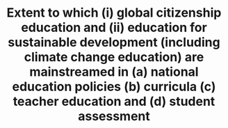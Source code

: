 ﻿---
title: >-
  Extent  to  which  (i)  global  citizenship  education  and  (ii)  education  for  sustainable  development  (including  climate  change  education)  are  mainstreamed  in  (a)  national  education  policies  (b)  curricula  (c)  teacher  education  and  (d)  student  assessment
permalink: /12-8-1/
sdg_goal: 12
layout: indicator
indicator: 12.8.1
indicator_variable: null
graph: null
graph_type_description: null
graph_status_notes: unk
variable_description: null
variable_notes: null
un_designated_tier: '3'
un_custodial_agency: 'UNESCO-UIS  (Partnering  Agencies:  UNEP)'
target_id: '12.8'
has_metadata: false
goal_meta_link: 'http://unstats.un.org/sdgs/files/metadata-compilation/Metadata-Goal-12.pdf'
goal_meta_link_page: 11
indicator_name: >-
  Extent  to  which  (i)  global  citizenship  education  and  (ii)  education  for  sustainable  development  (including  climate  change  education)  are  mainstreamed  in  (a)  national  education  policies  (b)  curricula  (c)  teacher  education  and  (d)  student  assessment
target: >-
  By  2030,  ensure  that  people  everywhere  have  the  relevant  information  and  awareness  for  sustainable  development  and  lifestyles  in  harmony  with  nature.
source_title: null
source_notes: null
published: true  

---